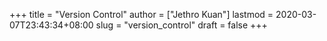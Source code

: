 +++
title = "Version Control"
author = ["Jethro Kuan"]
lastmod = 2020-03-07T23:43:34+08:00
slug = "version_control"
draft = false
+++
